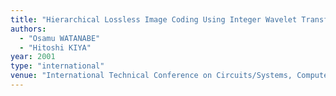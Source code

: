 ```yaml
---
title: "Hierarchical Lossless Image Coding Using Integer Wavelet Transform"
authors:
  - "Osamu WATANABE"
  - "Hitoshi KIYA"
year: 2001
type: "international"
venue: "International Technical Conference on Circuits/Systems, Computers and Communications, Vol. 2, pp. C9-3, Tokushima, Japan, 2001-07-01."
---
```

